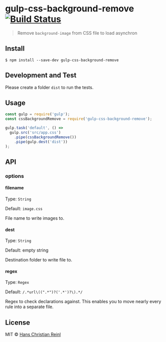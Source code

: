 # gulp-css-background-remove [![Build Status](https://travis-ci.org/drublic/gulp-css-background-remove.svg?branch=master)](https://travis-ci.org/drublic/gulp-css-background-remove)


> Remove `background-image` from CSS file to load asynchron

## Install

```
$ npm install --save-dev gulp-css-background-remove
```

## Development and Test

Please create a folder `dist` to run the tests.

## Usage

```js
const gulp = require('gulp');
const cssBackgroundRemove = require('gulp-css-background-remove');

gulp.task('default', () =>
  gulp.src('src/app.css')
    .pipe(cssBackgroundRemove())
    .pipe(gulp.dest('dist'))
);
```

## API

### options

#### filename

Type: `String`

Default: `image.css`

File name to write images to.

#### dest

Type: `String`

Default: empty string

Destination folder to write file to.

#### regex

Type: `Regex`

Default: `/.*url\((".*")?('.*')?\).*/`

Regex to check declarations against. This enables you to move nearly every rule
into a separate file.

## License

MIT © [Hans Christian Reinl](https://drublic.de)
